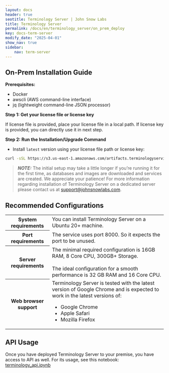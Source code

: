 ```yaml
---
layout: docs
header: true
seotitle: Terminology Server | John Snow Labs
title: Terminology Server 
permalink: /docs/en/terminology_server/on_prem_deploy
key: docs-term-server
modify_date: "2025-04-01"
show_nav: true
sidebar:
    nav: term-server
---
```


## **On-Prem Installation Guide**

**Prerequisites:**

* Docker
* awscli (AWS command-line interface)
* jq (lightweight command-line JSON processor)

**Step 1: Get your license file or license key**

If license file is provided, place your license file in a local path. If license key is provided, you can directly use it in next step.

**Step 2: Run the Installation/Upgrade Command**

* Install `latest` version using your license file path or license key:

```bash
curl -sSL https://s3.us-east-1.amazonaws.com/artifacts.terminologyservice.johnsnowlabs.com/install.sh | bash -s "YOUR_LICENSE_FILE_PATH_OR_LICENSE_KEY"
```

> **_NOTE:_** The initial setup may take a little longer if you’re running it for the first time, as databases and images are downloaded and services are created. We appreciate your patience! For more information regarding installation of Terminology Server on a dedicated server please contact us at [support@johnsnowlabs.com](mailto:support@johnsnowlabs.com).

## Recommended Configurations

<table class="table2">
  <tr>
    <th>System requirements</th>
    <td>You can install Terminology Server on a Ubuntu 20+ machine.</td>
  </tr>
  <tr>
    <th>Port requirements</th>
    <td>The service uses port <bl>8000</bl>. So it expects the port to be unused.</td>
  </tr>
  <tr>
    <th>Server requirements</th>
    <td>The minimal required configuration is <bl>16GB RAM, 8 Core CPU, 300GB+ Storage</bl>.
        <br /><br />
    The ideal configuration for a smooth performance is <bl>32 GB RAM and 16 Core CPU</bl>.
    </td>
  </tr>
  <tr>
    <th>Web browser support</th>
    <td>Terminology Server is tested with the latest version of Google Chrome and is expected to work in the latest versions of:
      <ul>
      <li>Google Chrome</li>
      <li>Apple Safari</li>
      <li>Mozilla Firefox</li>
      </ul>
    </td>
  </tr>
</table>

## API Usage

Once you have deployed Terminology Server to your premise, you have access to API as well. For its usage, see this notebook: [terminology_api.ipynb](https://github.com/JohnSnowLabs/spark-nlp-workshop/blob/master/products/term_server/terminology_api.ipynb)
